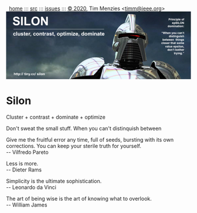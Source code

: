 <a name=top>&nbsp;<p></a>       
&nbsp;&nbsp;[home](http://tiny.cc/silon#top) :::
[src](https://github.com/timm/silon/raw/master/src) :::
[issues](http://tiny.cc/silon) :::
<a href="https://github.com/timm/silon/raw/master/raw/master/LICENSE.md">&copy; 2020</a>, Tim Menzies <<a href="mailto:timm@ieee.org">timm&commat;ieee.org</a>>
<br> [<img width=900 src="https://github.com/timm/silon/raw/master/etc/img/banner.jpg">](http://tiny.cc/silon)<br>


# Silon

Cluster + contrast + dominate + optimize 

Don't sweat the small stuff. When you can't distinquish
between

Give me the fruitful error any time, full of seeds, bursting with its own corrections. You can keep your sterile truth for yourself.    
--  Vilfredo Pareto

Less is more.   
-- Dieter Rams

Simplicity is the ultimate sophistication.  
-- Leonardo da Vinci

The art of being wise is the art of knowing what to overlook.   
-- William James
